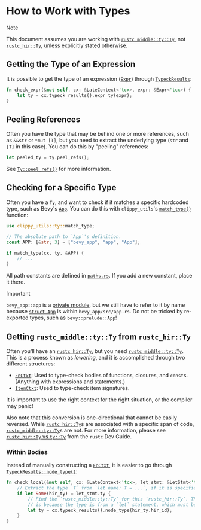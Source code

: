 # How to Work with Types

> [!NOTE]
>
> This document assumes you are working with [`rustc_middle::ty::Ty`], not [`rustc_hir::Ty`], unless explicitly stated otherwise.
>
> [`rustc_middle::ty::Ty`]: https://doc.rust-lang.org/nightly/nightly-rustc/rustc_middle/ty/struct.Ty.html
> [`rustc_hir::Ty`]: https://doc.rust-lang.org/nightly/nightly-rustc/rustc_hir/hir/struct.Ty.html

## Getting the Type of an Expression

It is possible to get the type of an expression ([`Expr`]) through [`TypeckResults`]:

```rust
fn check_expr(&mut self, cx: &LateContext<'tcx>, expr: &Expr<'tcx>) {
    let ty = cx.typeck_results().expr_ty(expr);
}
```

[`Expr`]: https://doc.rust-lang.org/nightly/nightly-rustc/rustc_hir/hir/struct.Expr.html
[`TypeckResults`]: https://doc.rust-lang.org/nightly/nightly-rustc/rustc_middle/ty/typeck_results/struct.TypeckResults.html

## Peeling References

Often you have the type that may be behind one or more references, such as `&&str` or `*mut [T]`, but you need to extract the underlying type (`str` and `[T]` in this case). You can do this by "peeling" references:

```rust
let peeled_ty = ty.peel_refs();
```

See [`Ty::peel_refs()`] for more information.

[`Ty::peel_refs()`]: https://doc.rust-lang.org/nightly/nightly-rustc/rustc_middle/ty/struct.Ty.html#method.peel_refs

## Checking for a Specific Type

Often you have a `Ty`, and want to check if it matches a specific hardcoded type, such as Bevy's [`App`]. You can do this with `clippy_utils`'s [`match_type()`] function:

```rust
use clippy_utils::ty::match_type;

// The absolute path to `App`'s definition.
const APP: [&str; 3] = ["bevy_app", "app", "App"];

if match_type(cx, ty, &APP) {
    // ...
}
```

All path constants are defined in [`paths.rs`](../../src/paths.rs). If you add a new constant, place it there.

> [!IMPORTANT]
>
> `bevy_app::app` is a [private module], but we still have to refer to it by name because [`struct App`] is within `bevy_app/src/app.rs`. Do not be tricked by re-exported types, such as `bevy::prelude::App`!
>
> [private module]: https://docs.rs/bevy_app/0.15.0/src/bevy_app/lib.rs.html#14
> [`struct App`]: https://docs.rs/bevy_app/0.15.0/src/bevy_app/app.rs.html#67-77

[`App`]: https://docs.rs/bevy/latest/bevy/app/struct.App.html
[`match_type()`]: https://doc.rust-lang.org/nightly/nightly-rustc/clippy_utils/ty/fn.match_type.html

## Getting `rustc_middle::ty::Ty` from `rustc_hir::Ty`

Often you'll have an [`rustc_hir::Ty`], but you need [`rustc_middle::ty::Ty`]. This is a process known as _lowering_, and it is accomplished through two different structures:

- [`FnCtxt`]: Used to type-check bodies of functions, closures, and `const`s. (Anything with expressions and statements.)
- [`ItemCtxt`]: Used to type-check item signatures.

It is important to use the right context for the right situation, or the compiler may panic!

Also note that this conversion is one-directional that cannot be easily reversed. While [`rustc_hir::Ty`]s are associated with a specific span of code, [`rustc_middle::ty::Ty`]s are not. For more information, please see [`rustc_hir::Ty` vs `ty::Ty`] from the `rustc` Dev Guide.

[`rustc_hir::Ty`]: https://doc.rust-lang.org/nightly/nightly-rustc/rustc_hir/hir/struct.Ty.html
[`rustc_middle::ty::Ty`]: https://doc.rust-lang.org/nightly/nightly-rustc/rustc_middle/ty/struct.Ty.html
[`FnCtxt`]: https://doc.rust-lang.org/nightly/nightly-rustc/rustc_hir_typeck/fn_ctxt/struct.FnCtxt.html
[`ItemCtxt`]: https://doc.rust-lang.org/nightly/nightly-rustc/rustc_hir_analysis/collect/struct.ItemCtxt.html
[`rustc_hir::Ty` vs `ty::Ty`]: https://rustc-dev-guide.rust-lang.org/ty.html#rustc_hirty-vs-tyty

### Within Bodies

Instead of manually constructing a [`FnCtxt`], it is easier to go through [`TypeckResults::node_type()`]:

```rust
fn check_local(&mut self, cx: &LateContext<'tcx>, let_stmt: &LetStmt<'tcx>) {
    // Extract the type `T` from `let name: T = ...`, if it is specified.
    if let Some(hir_ty) = let_stmt.ty {
        // Find the `rustc_middle::ty::Ty` for this `rustc_hir::Ty`. The reason this does not panic
        // is because the type is from a `let` statement, which must be within a body.
        let ty = cx.typeck_results().node_type(hir_ty.hir_id);
    }
}
```

[`TypeckResults::node_type()`]: https://doc.rust-lang.org/nightly/nightly-rustc/rustc_middle/ty/typeck_results/struct.TypeckResults.html#method.node_type
